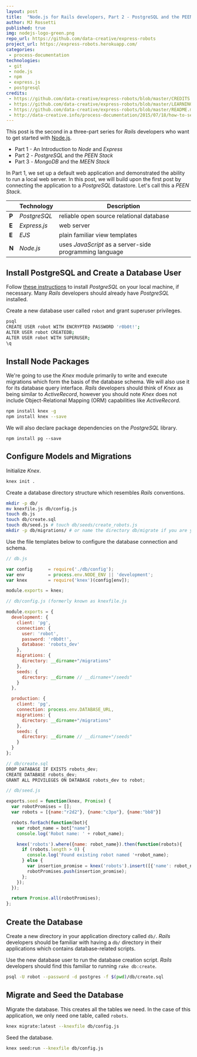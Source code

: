 ```yaml
---
layout: post
title:  "Node.js for Rails developers, Part 2 - PostgreSQL and the PEEN Stack"
author: MJ Rossetti
published: true
img: nodejs-logo-green.png
repo_url: https://github.com/data-creative/express-robots
project_url: https://express-robots.herokuapp.com/
categories:
 - process-documentation
technologies:
 - git
 - node.js
 - npm
 - express.js
 - postgresql
credits:
 - https://github.com/data-creative/express-robots/blob/master/CREDITS.md
 - https://github.com/data-creative/express-robots/blob/master/LEARNING.md
 - https://github.com/data-creative/express-robots/blob/master/README.md
 - http://data-creative.info/process-documentation/2015/07/18/how-to-set-up-a-mac-development-environment/
---
```


This post is the second in a three-part series for *Rails* developers who want to get started with [Node.js](https://nodejs.org/en/).

  + Part 1 - An Introduction to *Node* and *Express*
  + Part 2 - *PostgreSQL* and the *PEEN Stack*
  + Part 3 - *MongoDB* and the *MEEN Stack*

In Part 1, we set up a default web application and demonstrated the ability to run a local web server. In this post, we will build upon the first post by connecting the application to a *PostgreSQL* datastore. Let's call this a *PEEN Stack*.

&nbsp; | Technology | Description
--- | --- | ---
**P** | *PostgreSQL* | reliable open source relational database
**E** | *Express.js* | web server
**E** | *EJS* | plain familiar view templates
**N** | *Node.js*  | uses *JavaScript* as a server-side programming language

## Install PostgreSQL and Create a Database User

Follow [these instructions](http://data-creative.info/process-documentation/2015/07/18/how-to-set-up-a-mac-development-environment/#postgresql) to install *PostgreSQL* on your local machine, if necessary. Many *Rails* developers should already have *PostgreSQL* installed.

Create a new database user called `robot` and grant superuser privileges.

```` sh
psql
CREATE USER robot WITH ENCRYPTED PASSWORD 'r0b0t!';
ALTER USER robot CREATEDB;
ALTER USER robot WITH SUPERUSER;
\q
````


## Install Node Packages

We're going to use the *Knex* module primarily to write and execute migrations which form the basis of the database schema. We will also use it for its database query interface. *Rails* developers should think of *Knex* as being similar to *ActiveRecord*, however you should note *Knex* does not include Object-Relational Mapping (ORM) capabilities like *ActiveRecord*.

```` sh
npm install knex -g
npm install knex --save
````

We will also declare package dependencies on the *PostgreSQL* library.

````
npm install pg --save
````

## Configure Models and Migrations

Initialize *Knex*.

```` sh
knex init .
````

Create a database directory structure which resembles *Rails* conventions.

```` sh
mkdir -p db/
mv knexfile.js db/config.js
touch db.js
touch db/create.sql
touch db/seed.js # touch db/seeds/create_robots.js
mkdir -p db/migrations/ # or name the directory db/migrate if you are yearning for exact rails conventions
````

Use the file templates below to configure the database connection and schema.

```` js
// db.js

var config      = require('./db/config');
var env         = process.env.NODE_ENV || 'development';
var knex        = require('knex')(config[env]);

module.exports = knex;
````

```` js
// db/config.js (formerly known as knexfile.js

module.exports = {
  development: {
    client: 'pg',
    connection: {
      user: 'robot',
      password: 'r0b0t!',
      database: 'robots_dev'
    },
    migrations: {
      directory: __dirname+"/migrations"
    },
    seeds: {
      directory: __dirname // __dirname+"/seeds"
    }
  },

  production: {
    client: 'pg',
    connection: process.env.DATABASE_URL,
    migrations: {
      directory: __dirname+"/migrations"
    },
    seeds: {
      directory: __dirname // __dirname+"/seeds"
    }
  }
};
````

```` js
// db/create.sql
DROP DATABASE IF EXISTS robots_dev;
CREATE DATABASE robots_dev;
GRANT ALL PRIVILEGES ON DATABASE robots_dev to robot;
````

```` js
// db/seed.js

exports.seed = function(knex, Promise) {
  var robotPromises = [];
  var robots = [{name:"r2d2"}, {name:"c3po"}, {name:"bb8"}]

  robots.forEach(function(bot){
    var robot_name = bot["name"]
    console.log('Robot name: ' + robot_name);

    knex('robots').where({name: robot_name}).then(function(robots){
      if (robots.length > 0) {
        console.log('Found existing robot named '+robot_name);
      } else {
        var insertion_promise = knex('robots').insert([{'name': robot_name}], 'id')
        robotPromises.push(insertion_promise);
      };
    });
  });

  return Promise.all(robotPromises);
};
````




































## Create the Database

Create a new directory in your application directory called `db/`. *Rails* developers should be familiar with having a `db/` directory in their applications which contains database-related scripts.

Use the new database user to run the database creation script. *Rails* developers should find this familiar to running `rake db:create`.

```` sh
psql -U robot --password -d postgres -f $(pwd)/db/create.sql
````

## Migrate and Seed the Database

Migrate the database. This creates all the tables we need. In the case of this application, we only need one table, called `robots`.

```` sh
knex migrate:latest --knexfile db/config.js
````

Seed the database.

```` sh
knex seed:run --knexfile db/config.js
````
